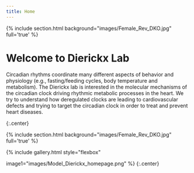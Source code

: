```yaml
---
title: Home
---
```

{% include section.html background="images/Female_Rev_DKO.jpg" full='true'  %}

# Welcome to Dierickx Lab

 Circadian rhythms coordinate many different aspects of behavior and physiology (e.g., fasting/feeding cycles, body temperature and metabolism). The Dierickx lab is interested in the molecular mechanisms of the circadian clock driving rhythmic metabolic processes in the heart. We try to understand how deregulated clocks are leading to cardiovascular defects and trying to target the circadian clock in order to treat and prevent heart diseases.


{:.center}

{% include section.html background="images/Female_Rev_DKO.jpg" full='true' %}

{% include gallery.html style="flexbox"

image1="images/Model_Dierickx_homepage.png"
%}
{:.center}

<style>
  div{
 background-image=url("images/Female_Rev_DKO.jpg");
 }
  div{
 opacity=1;
 }
<\style>

